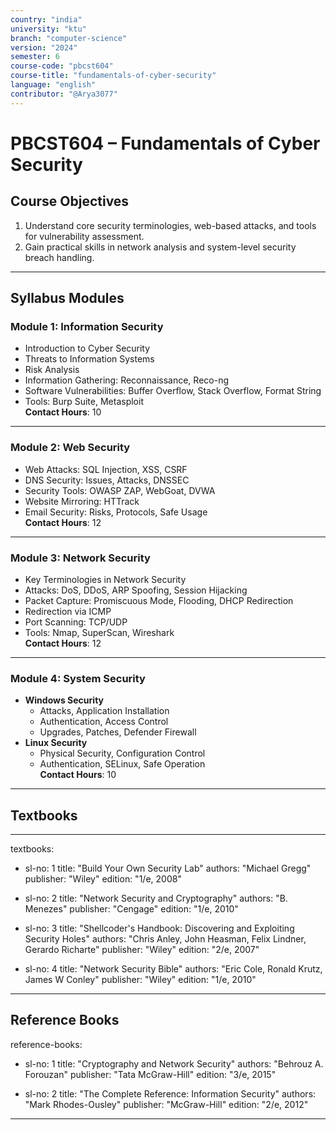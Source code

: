 ```yaml
---
country: "india"
university: "ktu"
branch: "computer-science"
version: "2024"
semester: 6
course-code: "pbcst604"
course-title: "fundamentals-of-cyber-security"
language: "english"
contributor: "@Arya3077"
---
```


# PBCST604 – Fundamentals of Cyber Security

## Course Objectives

1. Understand core security terminologies, web-based attacks, and tools for vulnerability assessment.
2. Gain practical skills in network analysis and system-level security breach handling.

---

## Syllabus Modules

### Module 1: Information Security

- Introduction to Cyber Security  
- Threats to Information Systems  
- Risk Analysis  
- Information Gathering: Reconnaissance, Reco-ng  
- Software Vulnerabilities: Buffer Overflow, Stack Overflow, Format String  
- Tools: Burp Suite, Metasploit  
**Contact Hours**: 10

---

### Module 2: Web Security

- Web Attacks: SQL Injection, XSS, CSRF  
- DNS Security: Issues, Attacks, DNSSEC  
- Security Tools: OWASP ZAP, WebGoat, DVWA  
- Website Mirroring: HTTrack  
- Email Security: Risks, Protocols, Safe Usage  
**Contact Hours**: 12

---

### Module 3: Network Security

- Key Terminologies in Network Security  
- Attacks: DoS, DDoS, ARP Spoofing, Session Hijacking  
- Packet Capture: Promiscuous Mode, Flooding, DHCP Redirection  
- Redirection via ICMP  
- Port Scanning: TCP/UDP  
- Tools: Nmap, SuperScan, Wireshark  
**Contact Hours**: 12

---

### Module 4: System Security

- **Windows Security**  
  - Attacks, Application Installation  
  - Authentication, Access Control  
  - Upgrades, Patches, Defender Firewall  
- **Linux Security**  
  - Physical Security, Configuration Control  
  - Authentication, SELinux, Safe Operation  
**Contact Hours**: 10

---

## Textbooks

---

textbooks:
  - sl-no: 1
    title: "Build Your Own Security Lab"
    authors: "Michael Gregg"
    publisher: "Wiley"
    edition: "1/e, 2008"

  - sl-no: 2
    title: "Network Security and Cryptography"
    authors: "B. Menezes"
    publisher: "Cengage"
    edition: "1/e, 2010"

  - sl-no: 3
    title: "Shellcoder's Handbook: Discovering and Exploiting Security Holes"
    authors: "Chris Anley, John Heasman, Felix Lindner, Gerardo Richarte"
    publisher: "Wiley"
    edition: "2/e, 2007"

  - sl-no: 4
    title: "Network Security Bible"
    authors: "Eric Cole, Ronald Krutz, James W Conley"
    publisher: "Wiley"
    edition: "1/e, 2010"




---

## Reference Books

reference-books:
  - sl-no: 1
    title: "Cryptography and Network Security"
    authors: "Behrouz A. Forouzan"
    publisher: "Tata McGraw-Hill"
    edition: "3/e, 2015"

  - sl-no: 2
    title: "The Complete Reference: Information Security"
    authors: "Mark Rhodes-Ousley"
    publisher: "McGraw-Hill"
    edition: "2/e, 2012"

---


